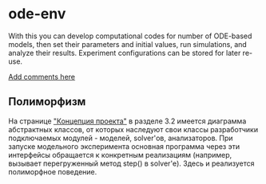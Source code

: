ode-env
=======

With this you can develop computational codes for number of ODE-based models, then set their parameters and initial values, run simulations, and analyze their results. Experiment configurations can be stored for later re-use.

[Add comments here](https://github.com/dimalit/ode-env/issues/1)

## Полиморфизм
На странице ["Концепция проекта"](https://git.io/vHUr2) в разделе 3.2 имеется диаграмма абстрактных классов, от которых наследуют свои классы разработчики подключаемых модулей - моделей, solver'ов, анализаторов. При запуске модельного эксперимента основная программа через эти интерфейсы обращается к конкретным реализациям (например, вызывает перегруженный метод step() в solver'е). Здесь и реализуется полиморфное поведение.
